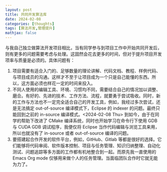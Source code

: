 ```yaml
---
layout: post
title: 共同开发算法库
date: 2024-02-08
categories: [thoughts]
tags: [算法开发,管理提升]
mathjax: false
---
```


与我自己独立做算法开发项目相比，当有同学参与到项目工作中开始共同开发后，则有更多的问题需要考虑与处理。这固然会花去更多的时间，但对于提升项目开发项率与质量是必须的。具体问题有：

1.  项目需要有适合入门的、足够数量的理论讲解、代码文档、教程、样例代码、与项目成员的沟通。这样才不至于让项目成为一个只是自己能懂的东西。所以，这方面必须也样花一定的时间来投入。
2.  不同人使用的编辑工具、环境、习惯均不同，需要结合自己的情况加以调整、磨合。有好的、先进的技术、工作方法、流程，就要勇于尝试吸收。同时，新的工作与方法也不一定完全适合自己的开发工具，例如，我经过多次尝试，还是无法搞定 out-of-source 编译模式下，Eclipse 的 indexer 的问题。最终只能回到之前的 in-source 编译模式。<span class="timestamp-wrapper"><span class="timestamp">&lt;2024-02-08 Thu&gt; </span></span> 到如今，由于在同学的帮助下改进了 CMake 编译系统，同时也开始学习在命令行下使用 GDB 与 CUDA GDB 调试程序，我便仅将 Eclipse 当作代码编辑与浏览工具来用，所以也就没有了 in-source 或者 out-of-source 编译的问题。
3.  要搭建起合作开发的软件平台，例如，GitHub、Gitlab 等都是很好的选择。它们能够将代码审阅、软件版本控制、项目与任务管理、知识归纳整理、自动化测试、问题追踪等多方面的工作都有机地整合到一起。而原先我一直使用的 Emacs Org mode 仅够用来做个人的任务管理。当面临团队合作时它就无能为力了。
